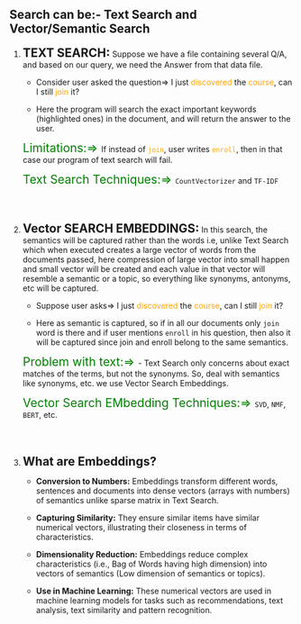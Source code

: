 ## Search can be:- Text Search and Vector/Semantic Search
1. <b style="font-size:1.5em"> TEXT SEARCH:</b>
 Suppose we have a file containing several Q/A, and based on our query, we need the Answer from that data file.

     * Consider user asked the question=>  I just <span style="color:orange">discovered</span> the <span style="color:orange">course</span>, can I still <span style="color:orange">join</span> it?

     * Here the program will search the exact important keywords (highlighted ones) in the document, and will return the answer to the user.

    <span style="color:green; font-size:1.5em">Limitations:=> </span> If instead of <span style="color:orange">`join`</span>, user writes <span style="color:orange">`enroll`</span>, then in that case our program of text search will fail.

    <span style="color:green; font-size:1.5em">Text Search Techniques:=> </span> `CountVectorizer` and `TF-IDF`
<br>
<br>

2. <b style="font-size:1.5em"> Vector SEARCH EMBEDDINGS:</b> In this search, the semantics will be captured rather than the words i.e, unlike Text Search which when executed creates a large vector of words from the documents passed, here compression of large vector into small happen and small vector will be created and each value in that vector will resemble a semantic or a topic, so everything like synonyms, antonyms, etc will be captured. 

    * Suppose user asks=> I just <span style="color:orange">discovered</span> the <span style="color:orange">course</span>, can I still <span style="color:orange">join</span> it?

    * Here as semantic is captured, so if in all our documents only `join` word is there and if user mentions `enroll` in his question, then also it will be captured since join and enroll belong to the same semantics.  

    <span style="color:green; font-size:1.5em">Problem with text:=> </span> - Text Search only concerns about exact matches of the terms, but not the synonyms. So, deal with semantics like synonyms, etc. we use Vector Search Embeddings.

    <span style="color:green; font-size:1.5em">Vector Search EMbedding Techniques:=> </span> `SVD`, `NMF`, `BERT`, etc.
<br>
<br>

3. <b style="font-size:1.5em"> What are Embeddings? </b>

    * <b>Conversion to Numbers:</b> Embeddings transform different words, sentences and documents into dense vectors (arrays with numbers) of semantics unlike sparse matrix in Text Search.

    * <b>Capturing Similarity:</b> They ensure similar items have similar numerical vectors, illustrating their closeness in terms of characteristics.

    * <b>Dimensionality Reduction:</b> Embeddings reduce complex characteristics (i.e., Bag of Words having high dimension) into vectors of semantics (Low dimension of semantics or topics).
    
    * <b>Use in Machine Learning:</b> These numerical vectors are used in machine learning models for tasks such as recommendations, text analysis,  text similarity and pattern recognition.
